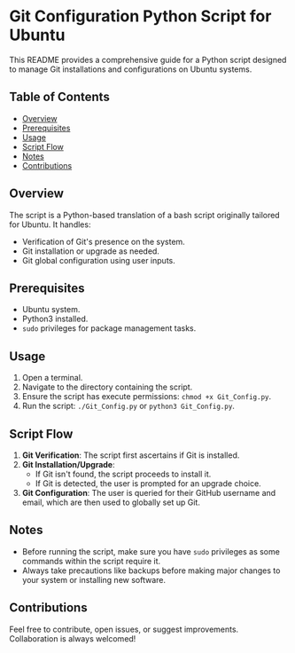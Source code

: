 # Git Configuration Python Script for Ubuntu

This README provides a comprehensive guide for a Python script designed to manage Git installations and configurations on Ubuntu systems.

## **Table of Contents**

- [Overview](#overview)
- [Prerequisites](#prerequisites)
- [Usage](#usage)
- [Script Flow](#script-flow)
- [Notes](#notes)
- [Contributions](#contributions)

## **Overview**

The script is a Python-based translation of a bash script originally tailored for Ubuntu. It handles:

- Verification of Git's presence on the system.
- Git installation or upgrade as needed.
- Git global configuration using user inputs.

## **Prerequisites**

- Ubuntu system.
- Python3 installed.
- `sudo` privileges for package management tasks.

## **Usage**

1. Open a terminal.
2. Navigate to the directory containing the script.
3. Ensure the script has execute permissions: `chmod +x Git_Config.py`.
4. Run the script: `./Git_Config.py` or `python3 Git_Config.py`.

## **Script Flow**

1. **Git Verification**: The script first ascertains if Git is installed.
2. **Git Installation/Upgrade**:
    - If Git isn't found, the script proceeds to install it.
    - If Git is detected, the user is prompted for an upgrade choice.
3. **Git Configuration**: The user is queried for their GitHub username and email, which are then used to globally set up Git.

## **Notes**

- Before running the script, make sure you have `sudo` privileges as some commands within the script require it.
- Always take precautions like backups before making major changes to your system or installing new software.

## **Contributions**

Feel free to contribute, open issues, or suggest improvements. Collaboration is always welcomed!
